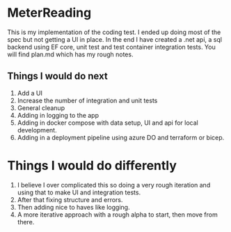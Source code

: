 # MeterReading

This is my implementation of the coding test. I ended up doing most of the spec but not getting a UI in place.
In the end I have created a .net api, a sql backend using EF core, unit test and test container integration tests.
You will find plan.md which has my rough notes.

## Things I would do next

1. Add a UI
1. Increase the number of integration and unit tests
1. General cleanup
1. Adding in logging to the app
1. Adding in docker compose with data setup, UI and api for local development.
1. Adding in a deployment pipeline using azure DO and terraform or bicep.

# Things I would do differently

1. I believe I over complicated this so doing a very rough iteration and using that to make UI and integration tests.
1. After that fixing structure and errors.
1. Then adding nice to haves like logging.
1. A more iterative approach with a rough alpha to start, then move from there.

